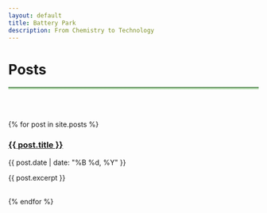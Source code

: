 ```yaml
---
layout: default
title: Battery Park
description: From Chemistry to Technology
---
```


# Posts <i class="arrow right"></i>

<hr style="background: linear-gradient(#4a8049, #d8f5d0); height: 5px; border: none;">
<br><br>

{% for post in site.posts %}
  <article class="post">
    <h3><a href="{{ post.url | relative_url }}">{{ post.title }}</a></h3>
    <p class="post-date">{{ post.date | date: "%B %d, %Y" }}</p>
    <p>{{ post.excerpt }}</p>
    <br>
  </article>
{% endfor %}
